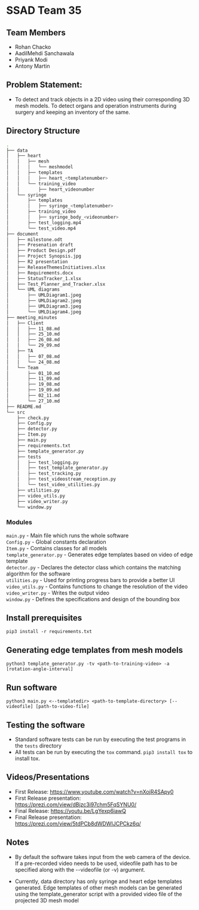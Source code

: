 # SSAD Team 35

## Team Members

- Rohan Chacko
- AadilMehdi Sanchawala
- Priyank Modi
- Antony Martin

## Problem Statement:

- To detect and track objects in a 2D video using their corresponding 3D mesh models. To detect organs and operation instruments during surgery and keeping an inventory of the same.

## Directory Structure
```bash
.
├── data
│   ├── heart
│   │   ├── mesh
│   │   │   └── meshmodel
│   │   ├── templates
│   │   │   ├── heart_<templatenumber>
│   │   └── training_video
│   │       ├── heart_videonumber
│   └── syringe
│       ├── templates
│       │   ├── syringe_<templatenumber>
│       ├── training_video
│       │   ├── syringe_body_<videonumber>
│       ├── test_logging.mp4
│       └── test_video.mp4
├── document
│   ├── milestone.odt
│   ├── Presenation draft
│   ├── Product Design.pdf
│   ├── Project Synopsis.jpg
│   ├── R2 presentation
│   ├── ReleaseThemesInitiatives.xlsx
│   ├── Requirements.docx
│   ├── StatusTracker_1.xlsx
│   ├── Test_Planner_and_Tracker.xlsx
│   └── UML diagrams
│       ├── UMLDiagram1.jpeg
│       ├── UMLDiagram2.jpeg
│       ├── UMLDiagram3.jpeg
│       └── UMLDiagram4.jpeg
├── meeting_minutes
│   ├── Client
│   │   ├── 11_08.md
│   │   ├── 25_10.md
│   │   ├── 26_08.md
│   │   └── 29_09.md
│   ├── TA
│   │   ├── 07_08.md
│   │   └── 24_08.md
│   └── Team
│       ├── 01_10.md
│       ├── 11_09.md
│       ├── 19_08.md
│       ├── 19_09.md
│       ├── 02_11.md
│       └── 27_10.md
├── README.md
└── src
    ├── check.py
    ├── Config.py
    ├── detector.py
    ├── Item.py
    ├── main.py
    ├── requirements.txt
    ├── template_generator.py
    ├── tests
    │   ├── test_logging.py
    │   ├── test_template_generator.py
    │   ├── test_tracking.py
    │   ├── test_videostream_reception.py
    │   └── test_video_utilities.py
    ├── utilities.py
    ├── video_utils.py
    ├── video_writer.py
    └── window.py
```
### Modules

`main.py` - Main file which runs the whole software  
`Config.py` - Global constants declaration  
`Item.py` - Contains classes for all models  
`template_generator.py` - Generates edge templates based on video of edge template  
`detector.py` - Declares the detector class which contains the matching algorithm for the software  
`utilities.py` - Used for printing progress bars to provide a better UI  
`video_utils.py` - Contains functions to change the resolution of the video  
`video_writer.py` - Writes the output video  
`window.py` - Defines the specifications and design of the bounding box

## Install prerequisites

`pip3 install -r requirements.txt`

## Generating edge templates from mesh models

`python3 template_generator.py -tv <path-to-training-video> -a [rotation-angle-interval]`

## Run software

`python3 main.py <--templatedir> <path-to-template-directory> [--videofile] [path-to-video-file]`

## Testing the software

- Standard software tests can be run by executing the test programs in the `tests` directory
- All tests can be run by executing the `tox` command. `pip3 install tox` to install tox.

## Videos/Presentations
- First Release: https://www.youtube.com/watch?v=nXojR4SApy0
- First Release presentation: https://prezi.com/view/dBjzc3i97chm5FqSYNU0/
- Final Release: https://youtu.be/LgYexp6iawQ
- Final Release presentation: https://prezi.com/view/5tdPCb8dWDWIJCPCkz6q/
## Notes

- By default the software takes input from the web camera of the device. If a pre-recorded video needs to be used, videofile path has to be specified along with the --videofile (or -v) argument.

- Currently, data directory has only syringe and heart edge templates generated. Edge templates of other mesh models can be generated using the template_generator script with a provided video file of the projected 3D mesh model

